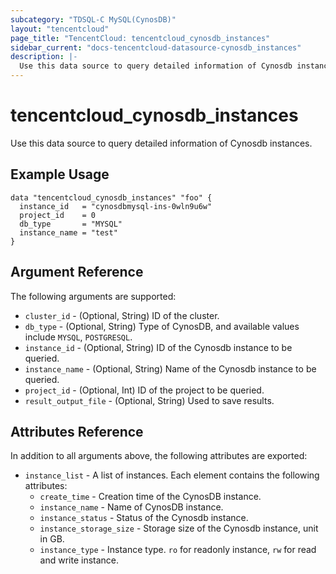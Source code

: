 ```yaml
---
subcategory: "TDSQL-C MySQL(CynosDB)"
layout: "tencentcloud"
page_title: "TencentCloud: tencentcloud_cynosdb_instances"
sidebar_current: "docs-tencentcloud-datasource-cynosdb_instances"
description: |-
  Use this data source to query detailed information of Cynosdb instances.
---
```


# tencentcloud_cynosdb_instances

Use this data source to query detailed information of Cynosdb instances.

## Example Usage

```hcl
data "tencentcloud_cynosdb_instances" "foo" {
  instance_id   = "cynosdbmysql-ins-0wln9u6w"
  project_id    = 0
  db_type       = "MYSQL"
  instance_name = "test"
}
```

## Argument Reference

The following arguments are supported:

* `cluster_id` - (Optional, String) ID of the cluster.
* `db_type` - (Optional, String) Type of CynosDB, and available values include `MYSQL`, `POSTGRESQL`.
* `instance_id` - (Optional, String) ID of the Cynosdb instance to be queried.
* `instance_name` - (Optional, String) Name of the Cynosdb instance to be queried.
* `project_id` - (Optional, Int) ID of the project to be queried.
* `result_output_file` - (Optional, String) Used to save results.

## Attributes Reference

In addition to all arguments above, the following attributes are exported:

* `instance_list` - A list of instances. Each element contains the following attributes:
  * `create_time` - Creation time of the CynosDB instance.
  * `instance_name` - Name of CynosDB instance.
  * `instance_status` - Status of the Cynosdb instance.
  * `instance_storage_size` - Storage size of the Cynosdb instance, unit in GB.
  * `instance_type` - Instance type. `ro` for readonly instance, `rw` for read and write instance.



